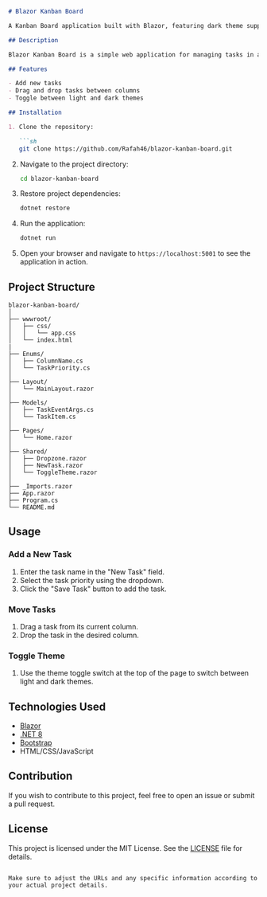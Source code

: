 ```markdown
# Blazor Kanban Board

A Kanban Board application built with Blazor, featuring dark theme support.

## Description

Blazor Kanban Board is a simple web application for managing tasks in a Kanban style. The application supports toggling between light and dark themes for a better user experience.

## Features

- Add new tasks
- Drag and drop tasks between columns
- Toggle between light and dark themes

## Installation

1. Clone the repository:

   ```sh
   git clone https://github.com/Rafah46/blazor-kanban-board.git
   ```

2. Navigate to the project directory:

   ```sh
   cd blazor-kanban-board
   ```

3. Restore project dependencies:

   ```sh
   dotnet restore
   ```

4. Run the application:

   ```sh
   dotnet run
   ```

5. Open your browser and navigate to `https://localhost:5001` to see the application in action.

## Project Structure

```plaintext
blazor-kanban-board/
│
├── wwwroot/
│   ├── css/
│   │   └── app.css
│   └── index.html
|
├── Enums/
│   ├── ColumnName.cs
│   └── TaskPriority.cs
│
├── Layout/
│   └── MainLayout.razor
│
├── Models/
│   ├── TaskEventArgs.cs
│   └── TaskItem.cs
│
├── Pages/
│   └── Home.razor
│
├── Shared/
│   ├── Dropzone.razor
│   ├── NewTask.razor
│   └── ToggleTheme.razor
│
├── _Imports.razor
├── App.razor
├── Program.cs
└── README.md
```

## Usage

### Add a New Task

1. Enter the task name in the "New Task" field.
2. Select the task priority using the dropdown.
3. Click the "Save Task" button to add the task.

### Move Tasks

1. Drag a task from its current column.
2. Drop the task in the desired column.

### Toggle Theme

1. Use the theme toggle switch at the top of the page to switch between light and dark themes.

## Technologies Used

- [Blazor](https://dotnet.microsoft.com/apps/aspnet/web-apps/blazor)
- [.NET 8](https://dotnet.microsoft.com/download/dotnet/8.0)
- [Bootstrap](https://getbootstrap.com/)
- HTML/CSS/JavaScript

## Contribution

If you wish to contribute to this project, feel free to open an issue or submit a pull request.

## License

This project is licensed under the MIT License. See the [LICENSE](LICENSE) file for details.
```

Make sure to adjust the URLs and any specific information according to your actual project details.
